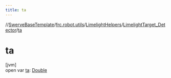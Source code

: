 ```yaml
---
title: ta
---
```

//[SwerveBaseTemplate](../../../../index.html)/[frc.robot.utils](../../index.html)/[LimelightHelpers](../index.html)/[LimelightTarget_Detector](index.html)/[ta](ta.html)



# ta



[jvm]\
open var [ta](ta.html): [Double](https://kotlinlang.org/api/latest/jvm/stdlib/kotlin/-double/index.html)





